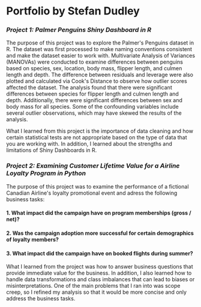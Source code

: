 # Portfolio by Stefan Dudley

### *Project 1: Palmer Penguins Shiny Dashboard in R*

The purpose of this project was to explore the Palmer's Penguins dataset in R. The dataset was first processed to make naming conventions consistent and make the dataset easier to work with. Multivariate Analysis of Variances (MANOVAs) were conducted to examine differences between penguins based on species, sex, location, body mass, flipper length, and culmen length and depth. The difference between residuals and leverage were also plotted and calculated via Cook's Distance to observe how outlier scores affected the dataset. The analysis found that there were significant differences between species for flipper length and culmen length and depth. Additionally, there were significant differences between sex and body mass for all species. Some of the confounding variables include several outlier observations, which may have skewed the results of the analysis.

What I learned from this project is the importance of data cleaning and how certain statistical tests are not appropriate based on the type of data that you are working with. In addition, I learned about the strengths and limitations of Shiny Dashboards in R.

### *Project 2: Examining Customer Lifetime Value for a Airline Loyalty Program in Python*

The purpose of this project was to examine the performance of a fictional Canadian Airline's loyalty promotional event and adress the following business tasks:

#### 1. What impact did the campaign have on program memberships (gross / net)?
#### 2. Was the campaign adoption more successful for certain demographics of loyalty members?
#### 3. What impact did the campaign have on booked flights during summer?

What I learned from the project was how to answer business questions that provide immediate value for the business.
In addition, I also learned how to handle data transformations and class imbalances that can lead to biases or misinterpretations.
One of the main problems that I ran into was scope creep, so I refined my analysis so that it would be more concise and only address the business tasks. 
